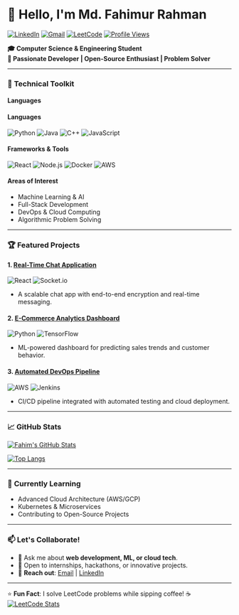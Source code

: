 # 👋 Hello, I'm Md. Fahimur Rahman

[![LinkedIn](https://img.shields.io/badge/LinkedIn-Connect-%230077B5?style=flat&logo=linkedin)](https://linkedin.com/in/fahim-rahman-551728230/)
[![Gmail](https://img.shields.io/badge/Email-D14836?style=flat&logo=gmail&logoColor=white)](mailto:rahman15-5953@diu.edu.bd)
[![LeetCode](https://img.shields.io/badge/LeetCode-FFA116?style=flat&logo=leetcode&logoColor=black)](https://leetcode.com/u/Fahimur_rahman/)
[![Profile Views](https://komarev.com/ghpvc/?username=fahimrahman701&label=Profile%20Views&color=0e75b6&style=flat)](https://github.com/fahimrahman701)

**🎓 Computer Science & Engineering Student**  
**🚀 Passionate Developer | Open-Source Enthusiast | Problem Solver**

---

### 🔧 **Technical Toolkit**

#### **Languages**
#### **Languages**
![Python](https://img.shields.io/badge/Python-3776AB?style=flat&logo=python&logoColor=white)
![Java](https://img.shields.io/badge/Java-007396?style=flat&logo=openjdk&logoColor=white)
![C++](https://img.shields.io/badge/C%2B%2B-00599C?style=flat&logo=cplusplus&logoColor=white)
![JavaScript](https://img.shields.io/badge/JavaScript-F7DF1E?style=flat&logo=javascript&logoColor=black)

#### **Frameworks & Tools**
![React](https://img.shields.io/badge/React-61DAFB?style=flat&logo=react&logoColor=black)
![Node.js](https://img.shields.io/badge/Node.js-339933?style=flat&logo=nodedotjs&logoColor=white)
![Docker](https://img.shields.io/badge/Docker-2496ED?style=flat&logo=docker&logoColor=white)
![AWS](https://img.shields.io/badge/AWS-232F3E?style=flat&logo=amazonaws&logoColor=white)

#### **Areas of Interest**
- Machine Learning & AI
- Full-Stack Development
- DevOps & Cloud Computing
- Algorithmic Problem Solving

---

### 🏆 **Featured Projects**

#### 1. [Real-Time Chat Application](https://github.com/yourusername/chat-app)
![React](https://img.shields.io/badge/React-61DAFB) ![Socket.io](https://img.shields.io/badge/Socket.io-010101)
- A scalable chat app with end-to-end encryption and real-time messaging.

#### 2. [E-Commerce Analytics Dashboard](https://github.com/yourusername/ecommerce-analytics)
![Python](https://img.shields.io/badge/Python-3776AB) ![TensorFlow](https://img.shields.io/badge/TensorFlow-FF6F00)
- ML-powered dashboard for predicting sales trends and customer behavior.

#### 3. [Automated DevOps Pipeline](https://github.com/yourusername/devops-pipeline)
![AWS](https://img.shields.io/badge/AWS-232F3E) ![Jenkins](https://img.shields.io/badge/Jenkins-D24939)
- CI/CD pipeline integrated with automated testing and cloud deployment.

---

### 📈 **GitHub Stats**

[![Fahim's GitHub Stats](https://github-readme-stats.vercel.app/api?username=fahimrahman701&show_icons=true&theme=radical)](https://github.com/fahimrahman701)

[![Top Langs](https://github-readme-stats.vercel.app/api/top-langs/?username=fahimrahman701&layout=compact&theme=radical)](https://github.com/fahimrahman701)

---

### 🌱 **Currently Learning**
- Advanced Cloud Architecture (AWS/GCP)
- Kubernetes & Microservices
- Contributing to Open-Source Projects

---

### 📫 **Let's Collaborate!**
- 💬 Ask me about **web development, ML, or cloud tech**.
- 🤝 Open to internships, hackathons, or innovative projects.
- 📧 **Reach out**: [Email](mailto:rahman15-5953@diu.edu.bd) | [LinkedIn](https://www.linkedin.com/in/fahim-rahman-551728230/)

---

⭐ **Fun Fact**: I solve LeetCode problems while sipping coffee! ☕  
[![LeetCode Stats](https://leetcard.jacoblin.cool/Fahimur_rahman?theme=dark&font=Abel)](https://leetcode.com/u/Fahimur_rahman/)
